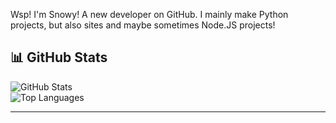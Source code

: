 Wsp! I'm Snowy! A new developer on GitHub. I mainly make Python projects, but also sites and maybe sometimes Node.JS projects!


## 📊 GitHub Stats  

![GitHub Stats](https://github-readme-stats.vercel.app/api?username=literallysnowy&show_icons=true&theme=dark)  
![Top Languages](https://github-readme-stats.vercel.app/api/top-langs/?username=literallysnowy&layout=compact&theme=dark)  

---
